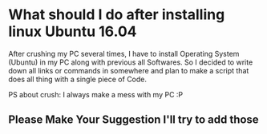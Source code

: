 # What should I do after installing linux Ubuntu 16.04
After crushing my PC several times, I have to install Operating System (Ubuntu) in my PC along with previous all Softwares. So I decided to write down all links or commands in somewhere and plan to make a script that does all thing with a single piece of Code.

PS about crush: I always make a mess with my PC :P

## Please Make Your Suggestion I'll try to add those
